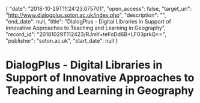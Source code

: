 {
  "date": "2018-10-29T11:24:23.075701", 
  "open_access": false, 
  "target_url": "http://www.dialogplus.soton.ac.uk/index.php", 
  "description": "", 
  "end_date": null, 
  "title": "DialogPlus - Digital Libraries in Support of Innovative Approaches to Teaching and Learning in Geography", 
  "record_id": "20181029T112423/RJmY+teFoDd6B+LF03prkQ==", 
  "publisher": "soton.ac.uk", 
  "start_date": null
}

# DialogPlus - Digital Libraries in Support of Innovative Approaches to Teaching and Learning in Geography

